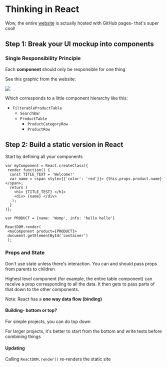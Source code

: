 # Thinking in React

Wow, the entire [website](https://facebook.github.io/react/docs/thinking-in-react.html) is actually hosted with GitHub pages- that's super cool! 

## Step 1: Break your UI mockup into components

### Single Responsibility Principle

Each **component** should only be responsible for one thing

See this graphic from the website:

![](https://facebook.github.io/react/img/blog/thinking-in-react-components.png)

Which corresponds to a little component hierarchy like this:

  * `FilterableProductTable`
    * `SearchBar`
    * `ProductTable`
      * `ProductCategoryRow`
      * `ProductRow`

## Step 2: Build a static version in React

Start by defining all your components

```
var myComponent = React.createClass({
 render function() {
  const TITLE_TEXT = 'Welcome!'
  var name = <span style={{'color': 'red'}}> {this.props.product.name} </span>;
  return (
    <h1> {TITLE_TEST} </h1>
    <div> {name} </div>
   );  
  }  
)};

var PRODUCT = {name: 'Womp', info: 'hello hello'}

ReactDOM.render(
 <myComponent product={PRODUCT}>
 document.getElementById('container') 
 );
```

### Props and State

Don't use state unless there's interaction. You can and should pass props from parents to children

Highest level component (for example, the entire table component) can receive a prop corresponding to all the data. It then gets to pass parts of that down to the other components. 

Note: React has a **one way data flow (binding)**

#### Building- bottom or top?

For simple projects, you can do top down

For larger projects, it's better to start from the bottom and write tests before combining things

#### Updating

Calling `ReactDOM.render()` re-renders the static site 

